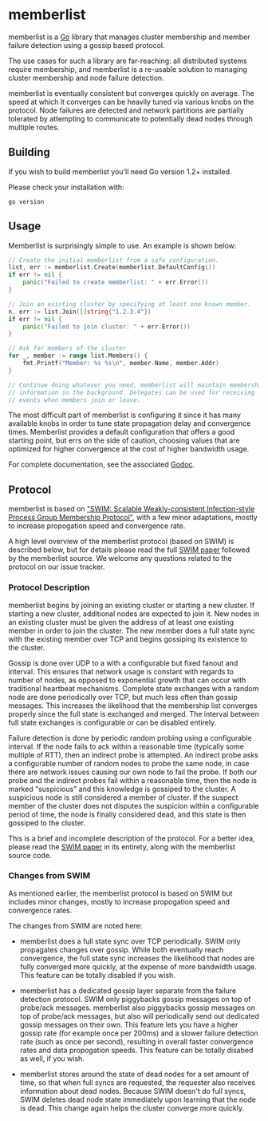 # memberlist

memberlist is a [Go](http://www.golang.org) library that manages cluster
membership and member failure detection using a gossip based protocol.

The use cases for such a library are far-reaching: all distributed systems
require membership, and memberlist is a re-usable solution to managing
cluster membership and node failure detection.

memberlist is eventually consistent but converges quickly on average.
The speed at which it converges can be heavily tuned via various knobs
on the protocol. Node failures are detected and network partitions are partially
tolerated by attempting to communicate to potentially dead nodes through
multiple routes.

## Building

If you wish to build memberlist you'll need Go version 1.2+ installed.

Please check your installation with:

```
go version
```

## Usage

Memberlist is surprisingly simple to use. An example is shown below:

```go
// Create the initial memberlist from a safe configuration.
list, err := memberlist.Create(memberlist.DefaultConfig())
if err != nil {
	panic("Failed to create memberlist: " + err.Error())
}

// Join an existing cluster by specifying at least one known member.
n, err := list.Join([]string{"1.2.3.4"})
if err != nil {
	panic("Failed to join cluster: " + err.Error())
}

// Ask for members of the cluster
for _, member := range list.Members() {
	fmt.Printf("Member: %s %s\n", member.Name, member.Addr)
}

// Continue doing whatever you need, memberlist will maintain membership
// information in the background. Delegates can be used for receiving
// events when members join or leave.
```

The most difficult part of memberlist is configuring it since it has many
available knobs in order to tune state propagation delay and convergence times.
Memberlist provides a default configuration that offers a good starting point,
but errs on the side of caution, choosing values that are optimized for
higher convergence at the cost of higher bandwidth usage.

For complete documentation, see the associated [Godoc](http://godoc.org/github.com/hashicorp/memberlist).

## Protocol

memberlist is based on ["SWIM: Scalable Weakly-consistent Infection-style Process Group Membership Protocol"](http://www.cs.cornell.edu/~asdas/research/dsn02-swim.pdf),
with a few minor adaptations, mostly to increase propogation speed and
convergence rate.

A high level overview of the memberlist protocol (based on SWIM) is
described below, but for details please read the full
[SWIM paper](http://www.cs.cornell.edu/~asdas/research/dsn02-swim.pdf)
followed by the memberlist source. We welcome any questions related
to the protocol on our issue tracker.

### Protocol Description

memberlist begins by joining an existing cluster or starting a new
cluster. If starting a new cluster, additional nodes are expected to join
it. New nodes in an existing cluster must be given the address of at
least one existing member in order to join the cluster. The new member
does a full state sync with the existing member over TCP and begins gossiping its
existence to the cluster.

Gossip is done over UDP to a with a configurable but fixed fanout and interval.
This ensures that network usage is constant with regards to number of nodes, as opposed to
exponential growth that can occur with traditional heartbeat mechanisms.
Complete state exchanges with a random node are done periodically over
TCP, but much less often than gossip messages. This increases the likelihood
that the membership list converges properly since the full state is exchanged
and merged. The interval between full state exchanges is configurable or can
be disabled entirely.

Failure detection is done by periodic random probing using a configurable interval.
If the node fails to ack within a reasonable time (typically some multiple
of RTT), then an indirect probe is attempted. An indirect probe asks a
configurable number of random nodes to probe the same node, in case there
are network issues causing our own node to fail the probe. If both our
probe and the indirect probes fail within a reasonable time, then the
node is marked "suspicious" and this knowledge is gossiped to the cluster.
A suspicious node is still considered a member of cluster. If the suspect member
of the cluster does not disputes the suspicion within a configurable period of
time, the node is finally considered dead, and this state is then gossiped
to the cluster.

This is a brief and incomplete description of the protocol. For a better idea,
please read the
[SWIM paper](http://www.cs.cornell.edu/~asdas/research/dsn02-swim.pdf)
in its entirety, along with the memberlist source code.

### Changes from SWIM

As mentioned earlier, the memberlist protocol is based on SWIM but includes
minor changes, mostly to increase propogation speed and convergence rates.

The changes from SWIM are noted here:

* memberlist does a full state sync over TCP periodically. SWIM only propagates
  changes over gossip. While both eventually reach convergence, the full state
  sync increases the likelihood that nodes are fully converged more quickly,
  at the expense of more bandwidth usage. This feature can be totally disabled
  if you wish.

* memberlist has a dedicated gossip layer separate from the failure detection
  protocol. SWIM only piggybacks gossip messages on top of probe/ack messages.
  memberlist also piggybacks gossip messages on top of probe/ack messages, but
  also will periodically send out dedicated gossip messages on their own. This
  feature lets you have a higher gossip rate (for example once per 200ms)
  and a slower failure detection rate (such as once per second), resulting
  in overall faster convergence rates and data propogation speeds. This feature
  can be totally disabed as well, if you wish.

* memberlist stores around the state of dead nodes for a set amount of time,
  so that when full syncs are requested, the requester also receives information
  about dead nodes. Because SWIM doesn't do full syncs, SWIM deletes dead node
  state immediately upon learning that the node is dead. This change again helps
  the cluster converge more quickly.
